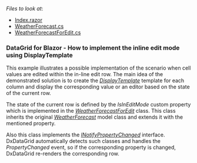 *Files to look at*:

* [Index.razor](./CS/BlazorGridInlineEditing/Pages/Index.razor)
* [WeatherForecast.cs](./CS/BlazorGridInlineEditing/Data/WeatherForecast.cs)
* [WeatherForecastForEdit.cs](./CS/BlazorGridInlineEditing/Data/WeatherForecastForEdit.cs)

### DataGrid for Blazor - How to implement the inline edit mode using DisplayTemplate

This example illustrates a possible implementation of the scenario when cell values are edited within the in-line edit row. 
The main idea of the demonstrated solution is to create the *[DisplayTemplate](https://docs.devexpress.com/Blazor/DevExpress.Blazor.DxDataGridColumn.DisplayTemplate)* template for each column and display the corresponding value or an editor based on the state of the current row. 

The state of the current row is defined by the *IsInEditMode* custom property which is implemented in the *[WeatherForecastForEdit](./CS/BlazorGridInlineEditing/Data/WeatherForecastForEdit.cs)* class. This class inherits the original *[WeatherForecast](./CS/BlazorGridInlineEditing/Data/WeatherForecast.cs)* model class and extends it with the mentioned property. 

Also this class implements the *[INotifyPropertyChanged](https://docs.microsoft.com/en-us/dotnet/api/system.componentmodel.inotifypropertychanged?view=net-5.0)* interface. DxDataGrid automatically detects such classes and handles the *PropertyChanged* event, so if the corresponding property is changed, DxDataGrid re-renders the corresponding row. 
